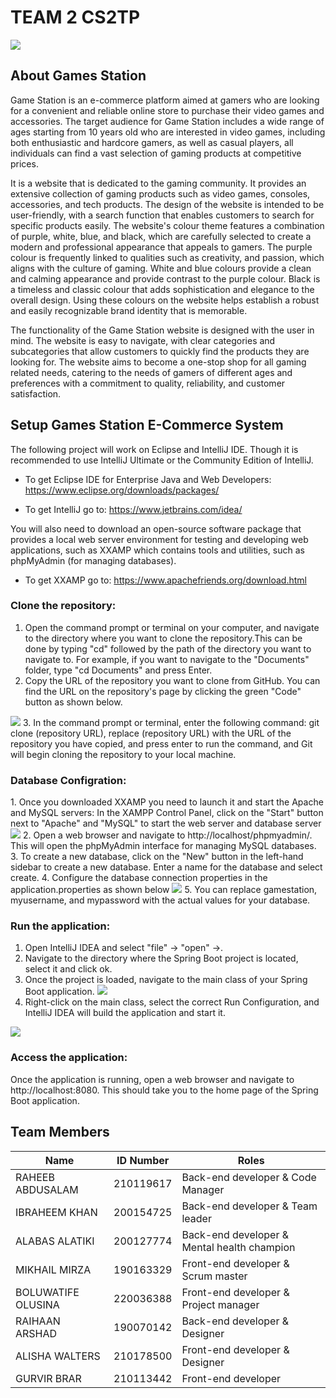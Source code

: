 # TEAM 2 CS2TP
  <img src="https://user-images.githubusercontent.com/99501966/224847617-72f1a015-516f-4df6-9ace-d4d300a46850.png" width:200  style="max-width=%100">
<h2>About Games Station </h2> 

Game Station is an e-commerce platform aimed at gamers who are looking for a convenient and reliable online store to purchase their video games and accessories. The target audience for Game Station includes a wide range of ages starting from 10 years old who are interested in video games, including both enthusiastic and hardcore gamers, as well as casual players, all individuals can find a vast selection of gaming products at competitive prices.

It is a website that is dedicated to the gaming community. It provides an extensive collection of gaming products such as video games, consoles, accessories, and tech products. The design of the website is intended to be user-friendly, with a search function that enables customers to search for specific products easily. The website's colour theme features a combination of purple, white, blue, and black, which are carefully selected to create a modern and professional appearance that appeals to gamers. The purple colour is frequently linked to qualities such as creativity, and passion, which aligns with the culture of gaming. White and blue colours provide a clean and calming appearance and provide contrast to the purple colour. Black is a timeless and classic colour that adds sophistication and elegance to the overall
design. Using these colours on the website helps establish a robust and easily recognizable brand identity that is memorable.

The functionality of the Game Station website is designed with the user in mind. The website is easy to navigate, with clear categories and subcategories that allow customers to quickly find the products they are looking for. The website aims to become a one-stop shop for all gaming related needs, catering to the needs of gamers of different ages and preferences with a commitment to quality, reliability, and customer satisfaction.

<h2>Setup Games Station E-Commerce System</h2>
The following project will work on Eclipse and IntelliJ IDE. Though it is recommended to use IntelliJ Ultimate or the Community Edition of IntelliJ.

- To get Eclipse IDE for Enterprise Java and Web Developers: https://www.eclipse.org/downloads/packages/

- To get IntelliJ go to: https://www.jetbrains.com/idea/

You will also need to download an open-source software package that provides a local web server environment for testing and developing web applications, such as XXAMP which contains tools and utilities, such as phpMyAdmin (for managing databases).

- To get XXAMP go to: https://www.apachefriends.org/download.html


<h3> Clone the repository:</h3>

1. Open the command prompt or terminal on your computer, and navigate to the directory where you want to clone the repository.This can be done by typing "cd" followed by the path of the directory you want to navigate to. For example, if you want to navigate to the "Documents" folder, type "cd Documents" and press Enter.
2. Copy the URL of the repository you want to clone from GitHub. You can find the URL on the repository's page by clicking the green "Code" button as shown below.
  <img src="https://user-images.githubusercontent.com/99501966/227723986-6238e6b5-5290-45e1-8af8-d5560733172f.png" width:100  style="max-width=%100">
3. In the command prompt or terminal, enter the following command: git clone (repository URL), replace (repository URL) with the URL of the repository you have copied, and press enter to run the command, and Git will begin cloning the repository to your local machine.

<h3> Database Configration:</h3>
1. Once you downloaded XXAMP you need to launch it and start the Apache and MySQL servers: In the XAMPP Control Panel, click on the "Start" button next to "Apache" and "MySQL" to start the web server and database server <img src="https://user-images.githubusercontent.com/99501966/227725750-9f4ab1e5-45f2-42e0-8e76-79b9b6488611.png" width:100 style="max-width=%100">
2. Open a web browser and navigate to http://localhost/phpmyadmin/. This will open the phpMyAdmin interface for managing MySQL databases.
3. To create a new database, click on the "New" button in the left-hand sidebar to create a new database. Enter a name for the database and select create.
4. Configure the database connection properties in the application.properties as shown below <img src="https://user-images.githubusercontent.com/99501966/227725612-61d34841-8d06-420b-9481-5aabd6c24768.png" width:100 style="max-width=%100">
5. You can replace gamestation, myusername, and mypassword with the actual values for your database.
 
<h3> Run the application:</h3>
  
1. Open IntelliJ IDEA and select "file" -> "open" ->. 
2. Navigate to the directory where the Spring Boot project is located, select it and click ok.
3. Once the project is loaded, navigate to the main class of your Spring Boot application.   <img src="https://user-images.githubusercontent.com/99501966/227722979-7ab819e5-56a1-4c91-b2e6-daf39a13cc6a.png" width:100  style="max-width=%50">
4. Right-click on the main class, select the correct Run Configuration, and IntelliJ IDEA will build the application and start it.
 <img src="https://user-images.githubusercontent.com/99501966/227724099-4ba24ca6-920c-41ad-b15d-f61c64178a21.png" width:100  style="max-width=%50">

<h3> Access the application: </h3>

Once the application is running, open a web browser and navigate to http://localhost:8080. This should take you to the home page of the Spring Boot application.

<h2>Team Members</h2>
<table>
  <thead>
    <tr>
      <th>Name</th>
      <th>ID Number</th>
      <th>Roles</th>
    </tr>
  </thead>
  <tbody>
    <tr>
      <td>RAHEEB ABDUSALAM</td>
      <td>210119617</td>
      <td>Back-end developer & Code Manager</td>
    </tr>
    <tr>
      <td>IBRAHEEM KHAN</td>
      <td>200154725 </td>
       <td>Back-end developer & Team leader </td>
    </tr>
    <tr>
      <td>ALABAS ALATIKI </td>
      <td>200127774</td>
       <td>Back-end developer & Mental health champion</td>
    </tr>
    <tr>
      <td>MIKHAIL MIRZA</td>
      <td>190163329</td>
      <td>Front-end developer & Scrum master </td>
    </tr>
    <tr>
      <td>BOLUWATIFE OLUSINA</td>
      <td>220036388</td>
       <td>Front-end developer & Project manager </td>
    </tr>
    <tr>
      <td>RAIHAAN ARSHAD </td>
      <td>190070142 </td>
      <td>Back-end developer & Designer</td>
    </tr>
     <tr>
      <td>ALISHA WALTERS </td>
      <td>210178500 </td>
      <td>Front-end developer & Designer  </td>
    </tr>
     <tr>
      <td>GURVIR BRAR</td>
      <td>210113442</td>
      <td>Front-end developer</td>
    </tr>
  </tbody>
</table>
